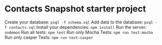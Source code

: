 # Contacts Snapshot starter project

  Create your database: `psql -f schema.sql`
  Add data to the database: `psql -f contacts.sql`
  Install your dependencies: `npm install`
  Run the server: `nodemon`
  Run all tests: `npm test`
  Run only Mocha Tests: `npm run test:mocha`
  Run only casper Tests: `npm run test:casper`
